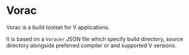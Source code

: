 # Vorac
Vorac is a build toolset for V applications.

It is based on a `Voracer` JSON file which specify build directory, source directory alongside preferred compiler or and supported V versions.
